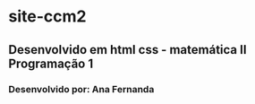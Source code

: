 # site-ccm2
## Desenvolvido em html css - matemática II Programação 1
### Desenvolvido por: Ana Fernanda 
